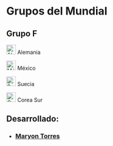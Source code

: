 # Grupos del Mundial

## Grupo F
<img alt="Alemania" src="http://flags.fmcdn.net/data/flags/w580/de.png" width="25" height="25"> Alemania

<img alt="México" src="http://flags.fmcdn.net/data/flags/w580/mx.png" width="25" height="25"> México

<img alt="Suecia" src="http://flags.fmcdn.net/data/flags/w580/se.png" width="25" height="25"> Suecia

<img alt="Corea Sur" src="http://flags.fmcdn.net/data/flags/w580/kr.png" width="25" height="25"> Corea Sur



## Desarrollado:
- ### [Maryon Torres](https://twitter.com/maryitotr)
